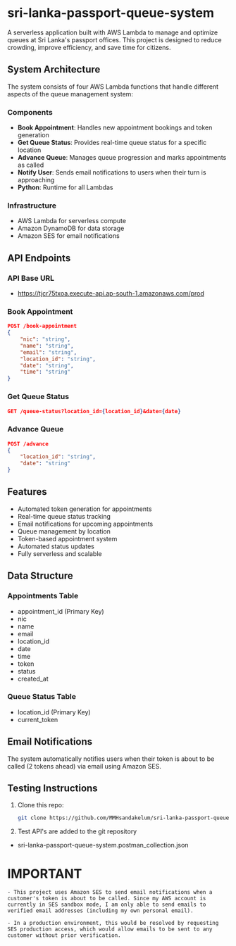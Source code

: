 # sri-lanka-passport-queue-system
A serverless application built with AWS Lambda to manage and optimize queues at Sri Lanka's passport offices. This project is designed to reduce crowding, improve efficiency, and save time for citizens.

## System Architecture

The system consists of four AWS Lambda functions that handle different aspects of the queue management system:

### Components
- **Book Appointment**: Handles new appointment bookings and token generation
- **Get Queue Status**: Provides real-time queue status for a specific location
- **Advance Queue**: Manages queue progression and marks appointments as called
- **Notify User**: Sends email notifications to users when their turn is approaching
- **Python**: Runtime for all Lambdas

### Infrastructure
- AWS Lambda for serverless compute
- Amazon DynamoDB for data storage
- Amazon SES for email notifications

## API Endpoints

### API Base URL

- https://tjcr75txoa.execute-api.ap-south-1.amazonaws.com/prod

### Book Appointment
```json
POST /book-appointment
{
    "nic": "string",
    "name": "string",
    "email": "string",
    "location_id": "string",
    "date": "string",
    "time": "string"
}
```

### Get Queue Status
```json
GET /queue-status?location_id={location_id}&date={date}
```

### Advance Queue
```json
POST /advance
{
    "location_id": "string",
    "date": "string"
}
```

## Features

- Automated token generation for appointments
- Real-time queue status tracking
- Email notifications for upcoming appointments
- Queue management by location
- Token-based appointment system
- Automated status updates
- Fully serverless and scalable

## Data Structure

### Appointments Table
- appointment_id (Primary Key)
- nic
- name
- email
- location_id
- date
- time
- token
- status
- created_at

### Queue Status Table
- location_id (Primary Key)
- current_token

## Email Notifications
The system automatically notifies users when their token is about to be called (2 tokens ahead) via email using Amazon SES.


## Testing Instructions

1. Clone this repo:
   ```bash
   git clone https://github.com/MMHsandakelum/sri-lanka-passport-queue-system.git

2. Test API's are added to the git repository

  - sri-lanka-passport-queue-system.postman_collection.json

# IMPORTANT

    - This project uses Amazon SES to send email notifications when a customer's token is about to be called. Since my AWS account is currently in SES sandbox mode, I am only able to send emails to verified email addresses (including my own personal email).

    - In a production environment, this would be resolved by requesting SES production access, which would allow emails to be sent to any customer without prior verification.


